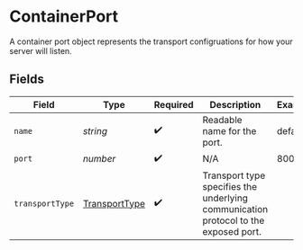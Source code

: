 # ContainerPort

A container port object represents the transport configruations for how your server will listen.


## Fields

| Field                                                                               | Type                                                                                | Required                                                                            | Description                                                                         | Example                                                                             |
| ----------------------------------------------------------------------------------- | ----------------------------------------------------------------------------------- | ----------------------------------------------------------------------------------- | ----------------------------------------------------------------------------------- | ----------------------------------------------------------------------------------- |
| `name`                                                                              | *string*                                                                            | :heavy_check_mark:                                                                  | Readable name for the port.                                                         | default                                                                             |
| `port`                                                                              | *number*                                                                            | :heavy_check_mark:                                                                  | N/A                                                                                 | 8000                                                                                |
| `transportType`                                                                     | [TransportType](../../models/shared/transporttype.md)                               | :heavy_check_mark:                                                                  | Transport type specifies the underlying communication protocol to the exposed port. |                                                                                     |